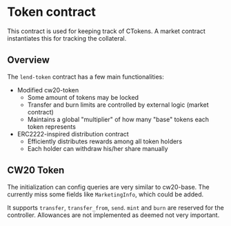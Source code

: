 # Token contract

This contract is used for keeping track of CTokens.
A market contract instantiates this for tracking the collateral.

## Overview

The `lend-token` contract has a few main functionalities:

* Modified cw20-token
  * Some amount of tokens may be locked
  * Transfer and burn limits are controlled by external logic (market contract)
  * Maintains a global "multiplier" of how many "base" tokens each token represents
* ERC2222-inspired distribution contract
  * Efficiently distributes rewards among all token holders
  * Each holder can withdraw his/her share manually

## CW20 Token

The initialization can config queries are very similar to cw20-base. The currently miss
some fields like `MarketingInfo`, which could be added.

It supports `transfer`, `transfer_from`, `send`.
`mint` and `burn` are reserved for the controller.
Allowances are not implemented as deemed not very important.
